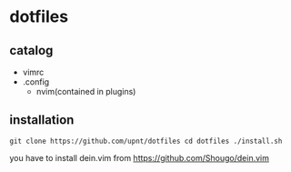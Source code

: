 # dotfiles
## catalog
- vimrc
- .config
    - nvim(contained in plugins)

## installation

`
git clone https://github.com/upnt/dotfiles
cd dotfiles
./install.sh
`

you have to install dein.vim from  https://github.com/Shougo/dein.vim
